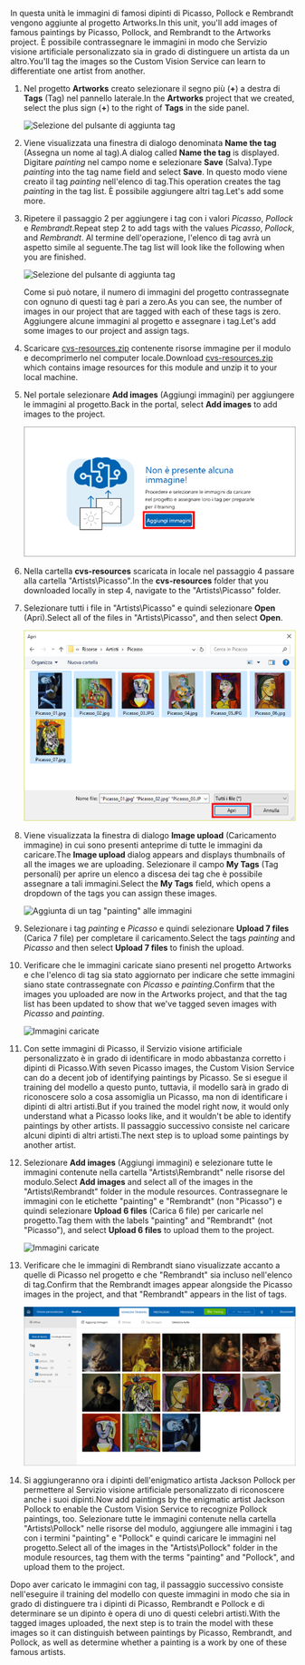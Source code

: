 <span data-ttu-id="60b89-101">In questa unità le immagini di famosi dipinti di Picasso, Pollock e Rembrandt vengono aggiunte al progetto Artworks.</span><span class="sxs-lookup"><span data-stu-id="60b89-101">In this unit, you'll add images of famous paintings by Picasso, Pollock, and Rembrandt to the Artworks project.</span></span> <span data-ttu-id="60b89-102">È possibile contrassegnare le immagini in modo che Servizio visione artificiale personalizzato sia in grado di distinguere un artista da un altro.</span><span class="sxs-lookup"><span data-stu-id="60b89-102">You'll tag the images so the Custom Vision Service can learn to differentiate one artist from another.</span></span>

1. <span data-ttu-id="60b89-103">Nel progetto **Artworks** creato selezionare il segno più (**+**) a destra di **Tags** (Tag) nel pannello laterale.</span><span class="sxs-lookup"><span data-stu-id="60b89-103">In the **Artworks** project that we created, select the plus sign (**+**) to the right of **Tags** in the side panel.</span></span>

     ![Selezione del pulsante di aggiunta tag](../media/2-add-tags.png)

1. <span data-ttu-id="60b89-105">Viene visualizzata una finestra di dialogo denominata **Name the tag** (Assegna un nome al tag).</span><span class="sxs-lookup"><span data-stu-id="60b89-105">A dialog called **Name the tag** is displayed.</span></span> <span data-ttu-id="60b89-106">Digitare *painting* nel campo nome e selezionare **Save** (Salva).</span><span class="sxs-lookup"><span data-stu-id="60b89-106">Type *painting* into the tag name field and select **Save**.</span></span> <span data-ttu-id="60b89-107">In questo modo viene creato il tag *painting* nell'elenco di tag.</span><span class="sxs-lookup"><span data-stu-id="60b89-107">This operation creates the tag *painting* in the tag list.</span></span> <span data-ttu-id="60b89-108">È possibile aggiungere altri tag.</span><span class="sxs-lookup"><span data-stu-id="60b89-108">Let's add some more.</span></span> 

1. <span data-ttu-id="60b89-109">Ripetere il passaggio 2 per aggiungere i tag con i valori *Picasso*, *Pollock* e *Rembrandt*.</span><span class="sxs-lookup"><span data-stu-id="60b89-109">Repeat step 2 to add tags with the values *Picasso*, *Pollock*, and *Rembrandt*.</span></span> <span data-ttu-id="60b89-110">Al termine dell'operazione, l'elenco di tag avrà un aspetto simile al seguente.</span><span class="sxs-lookup"><span data-stu-id="60b89-110">The tag list will look like the following when you are finished.</span></span>

    ![Selezione del pulsante di aggiunta tag](../media/2-tag-list.png)

    <span data-ttu-id="60b89-112">Come si può notare, il numero di immagini del progetto contrassegnate con ognuno di questi tag è pari a zero.</span><span class="sxs-lookup"><span data-stu-id="60b89-112">As you can see, the number of images in our project that are tagged with each of these tags is zero.</span></span> <span data-ttu-id="60b89-113">Aggiungere alcune immagini al progetto e assegnare i tag.</span><span class="sxs-lookup"><span data-stu-id="60b89-113">Let's add some images to our project and assign tags.</span></span>

1. <span data-ttu-id="60b89-114">Scaricare [cvs-resources.zip](https://github.com/MicrosoftDocs/mslearn-classify-images-with-the-custom-vision-service/raw/master/cvs-resources.zip) contenente risorse immagine per il modulo e decomprimerlo nel computer locale.</span><span class="sxs-lookup"><span data-stu-id="60b89-114">Download [cvs-resources.zip](https://github.com/MicrosoftDocs/mslearn-classify-images-with-the-custom-vision-service/raw/master/cvs-resources.zip) which contains image resources for this module and unzip it to your local machine.</span></span> 

1. <span data-ttu-id="60b89-115">Nel portale selezionare **Add images** (Aggiungi immagini) per aggiungere le immagini al progetto.</span><span class="sxs-lookup"><span data-stu-id="60b89-115">Back in the portal, select **Add images** to add images to the project.</span></span>

    ![Aggiunta di immagini al progetto Artworks](../media/2-portal-click-add-images.png)

1. <span data-ttu-id="60b89-117">Nella cartella **cvs-resources** scaricata in locale nel passaggio 4 passare alla cartella "Artists\Picasso".</span><span class="sxs-lookup"><span data-stu-id="60b89-117">In the **cvs-resources** folder that you downloaded locally in step 4, navigate to the "Artists\Picasso" folder.</span></span>

1. <span data-ttu-id="60b89-118">Selezionare tutti i file in "Artists\Picasso" e quindi selezionare **Open** (Apri).</span><span class="sxs-lookup"><span data-stu-id="60b89-118">Select all of the files in "Artists\Picasso", and then select **Open**.</span></span>

    ![Selezione di un'immagine](../media/2-fe-browse-picasso-01.png)

1. <span data-ttu-id="60b89-120">Viene visualizzata la finestra di dialogo **Image upload** (Caricamento immagine) in cui sono presenti anteprime di tutte le immagini da caricare.</span><span class="sxs-lookup"><span data-stu-id="60b89-120">The **Image upload** dialog appears and displays thumbnails of all the images we are uploading.</span></span> <span data-ttu-id="60b89-121">Selezionare il campo **My Tags** (Tag personali) per aprire un elenco a discesa dei tag che è possibile assegnare a tali immagini.</span><span class="sxs-lookup"><span data-stu-id="60b89-121">Select the **My Tags** field, which opens a dropdown of the tags you can assign these images.</span></span> 

    ![Aggiunta di un tag "painting" alle immagini](../media/2-upload-picasso-tags.png)

1. <span data-ttu-id="60b89-123">Selezionare i tag *painting* e *Picasso* e quindi selezionare **Upload 7 files** (Carica 7 file) per completare il caricamento.</span><span class="sxs-lookup"><span data-stu-id="60b89-123">Select the tags *painting* and *Picasso* and then select **Upload 7 files** to finish the upload.</span></span> 

1. <span data-ttu-id="60b89-124">Verificare che le immagini caricate siano presenti nel progetto Artworks e che l'elenco di tag sia stato aggiornato per indicare che sette immagini siano state contrassegnate con *Picasso* e *painting*.</span><span class="sxs-lookup"><span data-stu-id="60b89-124">Confirm that the images you uploaded are now in the Artworks project, and that the tag list has been updated to show that we've tagged seven images with *Picasso* and *painting*.</span></span>

    ![Immagini caricate](../media/2-portal-tagged-01.png)

1. <span data-ttu-id="60b89-126">Con sette immagini di Picasso, il Servizio visione artificiale personalizzato è in grado di identificare in modo abbastanza corretto i dipinti di Picasso.</span><span class="sxs-lookup"><span data-stu-id="60b89-126">With seven Picasso images, the Custom Vision Service can do a decent job of identifying paintings by Picasso.</span></span> <span data-ttu-id="60b89-127">Se si esegue il training del modello a questo punto, tuttavia, il modello sarà in grado di riconoscere solo a cosa assomiglia un Picasso, ma non di identificare i dipinti di altri artisti.</span><span class="sxs-lookup"><span data-stu-id="60b89-127">But if you trained the model right now, it would only understand what a Picasso looks like, and it wouldn't be able to identify paintings by other artists.</span></span> <span data-ttu-id="60b89-128">Il passaggio successivo consiste nel caricare alcuni dipinti di altri artisti.</span><span class="sxs-lookup"><span data-stu-id="60b89-128">The next step is to upload some paintings by another artist.</span></span> 

1. <span data-ttu-id="60b89-129">Selezionare **Add images** (Aggiungi immagini) e selezionare tutte le immagini contenute nella cartella "Artists\Rembrandt" nelle risorse del modulo.</span><span class="sxs-lookup"><span data-stu-id="60b89-129">Select **Add images** and select all of the images in the "Artists\Rembrandt" folder in the module resources.</span></span> <span data-ttu-id="60b89-130">Contrassegnare le immagini con le etichette "painting" e "Rembrandt" (non "Picasso") e quindi selezionare **Upload 6 files** (Carica 6 file) per caricarle nel progetto.</span><span class="sxs-lookup"><span data-stu-id="60b89-130">Tag them with the labels "painting" and "Rembrandt" (not "Picasso"), and select **Upload 6 files** to upload them to the project.</span></span>

    ![Immagini caricate](../media/2-upload-rembrandt.png)

1. <span data-ttu-id="60b89-132">Verificare che le immagini di Rembrandt siano visualizzate accanto a quelle di Picasso nel progetto e che "Rembrandt" sia incluso nell'elenco di tag.</span><span class="sxs-lookup"><span data-stu-id="60b89-132">Confirm that the Rembrandt images appear alongside the Picasso images in the project, and that "Rembrandt" appears in the list of tags.</span></span>

    ![Immagini di Picasso e Rembrandt](../media/2-portal-tagged-02.png)

1. <span data-ttu-id="60b89-134">Si aggiungeranno ora i dipinti dell'enigmatico artista Jackson Pollock per permettere al Servizio visione artificiale personalizzato di riconoscere anche i suoi dipinti.</span><span class="sxs-lookup"><span data-stu-id="60b89-134">Now add paintings by the enigmatic artist Jackson Pollock to enable the Custom Vision Service to recognize Pollock paintings, too.</span></span> <span data-ttu-id="60b89-135">Selezionare tutte le immagini contenute nella cartella "Artists\Pollock" nelle risorse del modulo, aggiungere alle immagini i tag con i termini "painting" e "Pollock" e quindi caricare le immagini nel progetto.</span><span class="sxs-lookup"><span data-stu-id="60b89-135">Select all of the images in the "Artists\Pollock" folder in the module resources, tag them with the terms "painting" and "Pollock", and upload them to the project.</span></span>

<span data-ttu-id="60b89-136">Dopo aver caricato le immagini con tag, il passaggio successivo consiste nell'eseguire il training del modello con queste immagini in modo che sia in grado di distinguere tra i dipinti di Picasso, Rembrandt e Pollock e di determinare se un dipinto è opera di uno di questi celebri artisti.</span><span class="sxs-lookup"><span data-stu-id="60b89-136">With the tagged images uploaded, the next step is to train the model with these images so it can distinguish between paintings by Picasso, Rembrandt, and Pollock, as well as determine whether a painting is a work by one of these famous artists.</span></span>